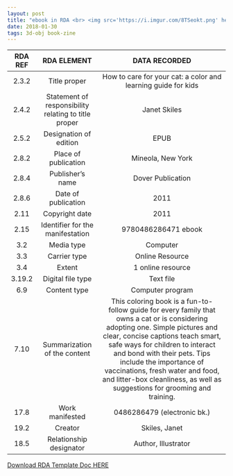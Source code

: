 ```yaml
---
layout: post
title: "ebook in RDA <br> <img src='https://i.imgur.com/8TSeokt.png' height='375' width='245'>""
date: 2018-01-30
tags: 3d-obj book-zine
---
```


 | RDA REF  | RDA ELEMENT  | DATA RECORDED  |
|:-----:|:-----:|:-----:|
 | 2.3.2  | Title proper  | How to care for your cat: a color and learning guide for kids  |
 | 2.4.2  | Statement of responsibility relating to title proper  | Janet Skiles  |
 | 2.5.2  | Designation of edition  | EPUB |
 | 2.8.2  | Place of publication   | Mineola, New York   |
 | 2.8.4  | Publisher’s name  | Dover Publication  |
 | 2.8.6  | Date of publication   | 2011 |
 | 2.11  | Copyright date  | 2011 |
 | 2.15  | Identifier for the manifestation   | 9780486286471 ebook  |
 | 3.2  | Media type  | Computer  |
 | 3.3  | Carrier type   | Online Resource |
 | 3.4  | Extent   | 1 online resource  |
 | 3.19.2  | Digital file type  | Text file  |
 | 6.9  | Content type   | Computer program   |
 | 7.10  | Summarization of the content  | This coloring book is a fun-to-follow guide for every family that owns a cat or is considering adopting one. Simple pictures and clear, concise captions teach smart, safe ways for children to interact and bond with their pets. Tips include the importance of vaccinations, fresh water and food, and litter-box cleanliness, as well as suggestions for grooming and training. |
 | 17.8  | Work manifested | 0486286479 (electronic bk.) |
 | 19.2  | Creator   | Skiles, Janet  |
 | 18.5  | Relationship designator  | Author, Illustrator  |

<a class="dwnld-btn" href="https://docs.google.com/document/d/1zFbwsSXv3k8OT-5jc6xV8y2xokuQ06Y0OGItHFWCDPc/edit?usp=sharing" target="_blank">Download RDA Template Doc HERE</a>                                                             
